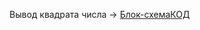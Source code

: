 Вывод квадрата числа -> [Блок-схема](Seminar01/Ex01/diagram.drawio.png)[КОД](Seminar01/Ex01/Program.cs)